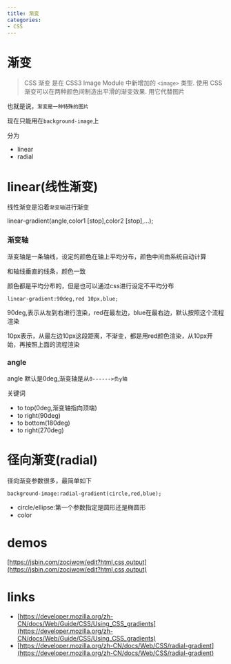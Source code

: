 ```yaml
---
title: 渐变
categories: 
- CSS
---
```


# 渐变

> CSS 渐变 是在 CSS3 Image Module 中新增加的 `<image>` 类型. 使用 CSS 渐变可以在两种颜色间制造出平滑的渐变效果. 用它代替图片

也就是说，`渐变是一种特殊的图片`

现在只能用在`background-image`上

分为

- linear
- radial


# linear(线性渐变)

线性渐变是沿着`渐变轴`进行渐变


linear-gradient(angle,color1 [stop],color2 [stop],...);




### 渐变轴
渐变轴是一条轴线，设定的颜色在轴上平均分布，颜色中间由系统自动计算

和轴线垂直的线条，颜色一致

颜色都是平均分布的，但是也可以通过css进行设定不平均分布

```
linear-gradient:90deg,red 10px,blue;
```
90deg,表示从左到右进行渲染，red在最左边，blue在最右边，默认按照这个流程渲染

10px表示，从最左边10px这段距离，不渐变，都是用red颜色渲染，从10px开始，再按照上面的流程渲染



### angle

angle 默认是0deg,渐变轴是从`0------>负y轴`

关键词
- to top(0deg,渐变轴指向顶端)
- to right(90deg)
- to bottom(180deg)
- to right(270deg)


# 径向渐变(radial)
径向渐变参数很多，最简单如下

```
background-image:radial-gradient(circle,red,blue);
```

- circle/ellipse:第一个参数指定是圆形还是椭圆形
- color

# demos

[https://jsbin.com/zociwow/edit?html,css,output](https://jsbin.com/zociwow/edit?html,css,output)

# links
- [https://developer.mozilla.org/zh-CN/docs/Web/Guide/CSS/Using_CSS_gradients](https://developer.mozilla.org/zh-CN/docs/Web/Guide/CSS/Using_CSS_gradients)
- [https://developer.mozilla.org/zh-CN/docs/Web/CSS/radial-gradient](https://developer.mozilla.org/zh-CN/docs/Web/CSS/radial-gradient)